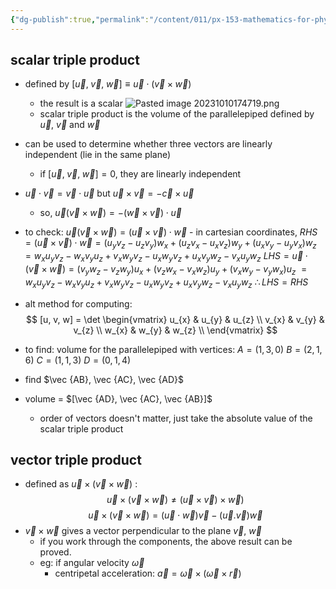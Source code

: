 ```yaml
---
{"dg-publish":true,"permalink":"/content/011/px-153-mathematics-for-physicists/term-1/px-153-a-vectors/px-153-a6-advanced-vector-operations/","noteIcon":"1","created":"2025-08-27T13:14:08.668+01:00","updated":"2024-11-26T19:36:20.000+00:00"}
---
```


## scalar triple product
- defined by $[\vec u, \;\vec v, \;\vec w]\equiv\vec u\cdot(\vec v \times \vec w)$
	- the result is a scalar
![Pasted image 20231010174719.png](/img/user/pics/Pasted%20image%2020231010174719.png)
	- scalar triple product is the volume of the parallelepiped defined by $\vec u$, $\vec v$ and $\vec w$
- can be used to determine whether three vectors are linearly independent (lie in the same plane)
	- if $[\vec u, \;\vec v, \;\vec w]=0$, they are linearly independent
- $\vec u \cdot \vec v = \vec v \cdot \vec u$ but $\vec u \times \vec v = -\vec c \times \vec u$
	- so, $\vec u(\vec v \times \vec w) = -(\vec w \times \vec v)\cdot \vec u$
- to check: $\vec u(\vec v \times \vec w) = (\vec u \times \vec v)\cdot \vec w$ 
		- in cartesian coordinates,
		$RHS=(\vec u \times \vec v)\cdot \vec w=(u_yv_z-u_zv_y)w_x+(u_zv_x-u_xv_z)w_y+(u_xv_y-u_yv_x)w_z$
			$=w_xu_yv_z-w_xv_yu_z+v_xw_yv_z-u_xw_yv_z+u_xv_yw_z-v_xu_yw_z$
		$LHS=\vec u \cdot(\vec v \times \vec w)=(v_yw_z-v_zw_y)u_x+(v_zw_x-v_xw_z)u_y+(v_xw_y-v_yw_x)u_z$
			$=w_xu_yv_z-w_xv_yu_z+v_xw_yv_z-u_xw_yv_z+u_xv_yw_z-v_xu_yw_z$
		$\therefore LHS=RHS$
- alt method for computing: 
$$ [u, v, w] = \det
\begin{vmatrix}
u_{x} & u_{y} & u_{z} \\ 
v_{x} & v_{y} & v_{z} \\ 
w_{x} & w_{y} & w_{z} \\
\end{vmatrix}
$$

- to find: volume for the parallelepiped with vertices:
	$A = (1,3,0)$
	$B = (2,1,6)$
	$C = (1,1,3)$
	$D = (0,1,4)$
- find $\vec {AB}, \vec {AC}, \vec {AD}$
- volume = $[\vec {AD}, \vec {AC}, \vec {AB}]$
	- order of vectors doesn't matter, just take the absolute value of the scalar triple product
## vector triple product
- defined as $\vec u \times (\vec v \times \vec w)$ :
$$\vec u \times (\vec v \times \vec w)\neq (\vec u \times \vec v) \times \vec w)$$
$$\vec u \times (\vec v \times \vec w) = (\vec u\cdot \vec w)\vec v - (\vec u .\vec v)\vec w$$
- $\vec v \times \vec w$ gives a vector perpendicular to the plane $\vec v$, $\vec w$ 
	- if you work through the components, the above result can be proved. 
	- eg: if angular velocity $\vec \omega$
		- centripetal acceleration: $\vec a =\vec{\omega}\times (\vec \omega \times \vec r)$